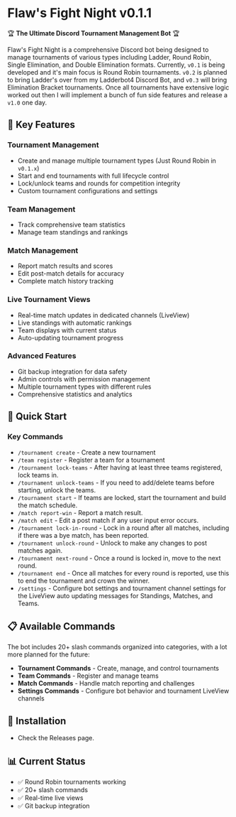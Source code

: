 # Flaw's Fight Night v0.1.1

🏆 **The Ultimate Discord Tournament Management Bot** 🏆

Flaw's Fight Night is a comprehensive Discord bot being designed to manage tournaments of various types including Ladder, Round Robin, Single Elimination, and Double Elimination formats. Currently, `v0.1` is being developed and it's main focus is Round Robin tournaments. `v0.2` is planned to bring Ladder's over from my Ladderbot4 Discord Bot, and `v0.3` will bring Elimination Bracket tournaments. Once all tournaments have extensive logic worked out then I will implement a bunch of fun side features and release a `v1.0` one day.

## 🌟 Key Features

### Tournament Management
- Create and manage multiple tournament types (Just Round Robin in `v0.1.x`)
- Start and end tournaments with full lifecycle control
- Lock/unlock teams and rounds for competition integrity
- Custom tournament configurations and settings

### Team Management
- Track comprehensive team statistics
- Manage team standings and rankings

### Match Management
- Report match results and scores
- Edit post-match details for accuracy
- Complete match history tracking

### Live Tournament Views
- Real-time match updates in dedicated channels (LiveView)
- Live standings with automatic rankings
- Team displays with current status
- Auto-updating tournament progress

### Advanced Features
- Git backup integration for data safety
- Admin controls with permission management
- Multiple tournament types with different rules
- Comprehensive statistics and analytics

## 🚀 Quick Start

### Key Commands
- `/tournament create` - Create a new tournament
- `/team register` - Register a team for a tournament
- `/tournament lock-teams` - After having at least three teams registered, lock teams in.
- `/tournament unlock-teams` - If you need to add/delete teams before starting, unlock the teams.
- `/tournament start` - If teams are locked, start the tournament and build the match schedule.
- `/match report-win` - Report a match result.
- `/match edit` - Edit a post match if any user input error occurs.
- `/tournament lock-in-round` - Lock in a round after all matches, including if there was a bye match, has been reported.
- `/tournament unlock-round` - Unlock to make any changes to post matches again.
- `/tournament next-round` - Once a round is locked in, move to the next round.
- `/tournament end` - Once all matches for every round is reported, use this to end the tournament and crown the winner.
- `/settings` - Configure bot settings and tournament channel settings for the LiveView auto updating messages for Standings, Matches, and Teams.

## 📋 Available Commands

The bot includes 20+ slash commands organized into categories, with a lot more planned for the future:
- **Tournament Commands** - Create, manage, and control tournaments
- **Team Commands** - Register and manage teams
- **Match Commands** - Handle match reporting and challenges
- **Settings Commands** - Configure bot behavior and tournament LiveView channels

## 🔧 Installation
- Check the Releases page.

## 📊 Current Status

- ✅ Round Robin tournaments working
- ✅ 20+ slash commands
- ✅ Real-time live views
- ✅ Git backup integration
